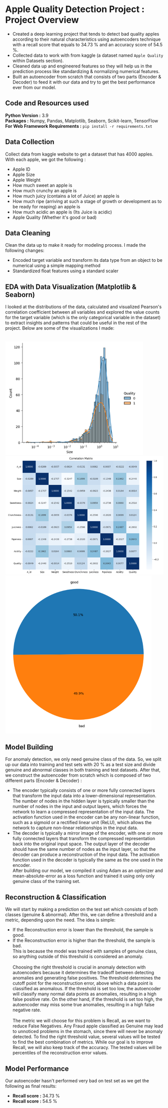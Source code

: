 # Apple Quality Detection Project : Project Overview
* Created a deep learning project that tends to detect bad quality apples according to their natural characteristics using autoencoders technique with a recall score that equals to 34.73 % and an accuracy score of 54.5 %.
* Collected data to work with from kaggle (a dataset named `Apple Quality` within Datasets section).
* Cleaned data up and engineered features so they will help us in the prediction process like standardizing & normalizing numerical features.
* Built an autoencoder from scratch that consists of two parts (Encoder & Decoder) to feed it with our data and try to get the best performance ever from our model.

## Code and Resources used
<b>Python Version :</b> 3.9<br>
<b>Packages :</b> Numpy, Pandas, Matplotlib, Seaborn, Scikit-learn, TensorFlow<br>
<b>For Web Framework Requirements :</b> `pip install -r requirements.txt`

## Data Collection
Collect data from kaggle website to get a dataset that has 4000 apples. With each apple, we got the following :
* Apple ID
* Apple Size
* Apple Weight
* How much sweet an apple is
* How much crunchy an apple is
* How much juicy (contains a lot of Juice) an apple is
* How much ripe (arriving at such a stage of growth or development as to be ready for reaping) an apple is
* How much acidic an apple is (Its Juice is acidic)
* Apple Quality (Whether it's good or bad)

## Data Cleaning
Clean the data up to make it ready for modeling process. I made the following changes:
* Encoded target variable and transform its data type from an object to be numerical using a simple mapping method
* Standardized float features using a standard scaler

## EDA with Data Visualization (Matplotlib & Seaborn)
I looked at the distributions of the data, calculated and visualized Pearson's correlation coefficient between all variables and explored the value counts for the target variable (which is the only categorical variable in the dataset) to extract insights and patterns that could be useful in the rest of the project. Below are some of the visualizations I made:<br><br><br>
<img src="size_dist.png"><br>
<img src="corr_mat.png"><br>
<img src="quality_pie.png">

## Model Building
For anomaly detection, we only need genuine class of the data. So, we split up our data into training and test sets with 20 % as a test size and divide genuine and abnormal classes in both training and test datasets. After that, we construct the autoencoder from scratch which is composed of two different parts (Encoder & Decoder) :
* The encoder typically consists of one or more fully connected layers that transform the input data into a lower-dimensional representation. The number of nodes in the hidden layer is typically smaller than the number of nodes in the input and output layers, which forces the network to learn a compressed representation of the input data. The activation function used in the encoder can be any non-linear function, such as a sigmoid or a rectified linear unit (ReLU), which allows the network to capture non-linear relationships in the input data.
* The decoder is typically a mirror image of the encoder, with one or more fully connected layers that transform the compressed representation back into the original input space. The output layer of the decoder should have the same number of nodes as the input layer, so that the decoder can produce a reconstruction of the input data. The activation function used in the decoder is typically the same as the one used in the encoder.<br>
After building our model, we compiled it using Adam as an optimizer and mean-absolute-error as a loss function and trained it using only only genuine class of the training set.

## Reconstruction & Classification
We will start by making a prediction on the test set which consists of both classes (genuine & abnormal). After this, we can define a threshold and a metric, depending upon the need. The idea is simple:

* If the Reconstruction error is lower than the threshold, the sample is good.
* If the Reconstruction error is higher than the threshold, the sample is bad.<br>
This is because the model was trained with samples of genuine class, so anything outside of this threshold is considered an anomaly.<br><br>Choosing the right threshold is crucial in anomaly detection with autoencoders because it determines the tradeoff between detecting anomalies and generating false positives. The threshold determines the cutoff point for the reconstruction error, above which a data point is classified as anomalous. If the threshold is set too low, the autoencoder will classify many normal data points as anomalies, resulting in a high false positive rate. On the other hand, if the threshold is set too high, the autoencoder may miss some true anomalies, resulting in a high false negative rate.<br><br>
The metric we will choose for this problem is Recall, as we want to reduce False Negatives. Any Fraud apple classified as Genuine may lead to unnoticed problems in the stomach, since there will never be anomaly detected. To find the right threshold value, several values will be tested to find the best combination of metrics. While our goal is to improve Recall, we will also keep track of the accuracy. The tested values will be percentiles of the reconstruction error values.

## Model Performance
Our autoencoder hasn't performed very bad on test set as we get the following as final results:
* <b>Recall score :</b> 34.73 %
* <b>Recall score :</b> 54.5 %
